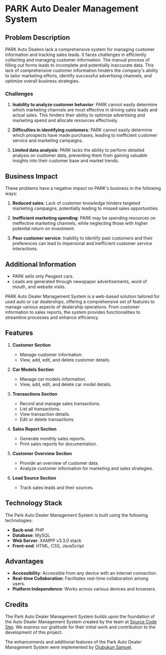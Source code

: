 # PARK Auto Dealer Management System
## Problem Description

PARK Auto Dealers lack a comprehensive system for managing customer information and tracking sales leads. It faces challenges in efficiently collecting and managing customer information. The manual process of filling out forms leads to incomplete and potentially inaccurate data. This lack of comprehensive customer information hinders the company's ability to tailor marketing efforts, identify successful advertising channels, and optimize overall business strategies.

### Challenges

1. **Inability to analyze customer behavior**: PARK cannot easily determine which marketing channels are most effective in driving sales leads and actual sales. This hinders their ability to optimize advertising and marketing spend and allocate resources effectively.
   
2. **Difficulties in identifying customers**: PARK cannot easily determine which prospects have made purchases, leading to inefficient customer service and marketing campaigns.
   
3. **Limited data analysis**: PARK lacks the ability to perform detailed analysis on customer data, preventing them from gaining valuable insights into their customer base and market trends.

## Business Impact

These problems have a negative impact on PARK's business in the following ways:

1. **Reduced sales**: Lack of customer knowledge hinders targeted marketing campaigns, potentially leading to missed sales opportunities.
   
2. **Inefficient marketing spending**: PARK may be spending resources on ineffective marketing channels, while neglecting those with higher potential return on investment.
   
3. **Poor customer service**: Inability to identify past customers and their preferences can lead to impersonal and inefficient customer service interactions.

## Additional Information

- PARK sells only Peugeot cars.
- Leads are generated through newspaper advertisements, word of mouth, and website visits.




PARK Auto Dealer Management System is a web-based solution tailored for used auto or car dealerships, offering a comprehensive set of features to manage various aspects of dealership operations. From customer information to sales reports, the system provides functionalities to streamline processes and enhance efficiency.

## Features

1. **Customer Section**
    - Manage customer information.
    - View, add, edit, and delete customer details.

2. **Car Models Section**
    - Manage car models information.
    - View, add, edit, and delete car model details.

3. **Transactions Section**
    - Record and manage sales transactions.
    - List all transactions.
    - View transaction details.
    - Edit or delete transactions.

4. **Sales Report Section**
    - Generate monthly sales reports.
    - Print sales reports for documentation.

5. **Customer Overview Section**
    - Provide an overview of customer data.
    - Analyze customer information for marketing and sales strategies.

6. **Lead Source Section**
    - Track sales leads and their sources.

## Technology Stack

The Park Auto Dealer Management System is built using the following technologies:

- **Back-end**: PHP
- **Database**: MySQL
- **Web Server**: XAMPP v3.3.0 stack
- **Front-end**: HTML, CSS, JavaScript

## Advantages

- **Accessibility**: Accessible from any device with an internet connection.
- **Real-time Collaboration**: Facilitates real-time collaboration among users.
- **Platform Independence**: Works across various devices and browsers.

## Credits

The Park Auto Dealer Management System builds upon the foundation of the Auto Dealer Management System created by the team at [Source Code Ster](https://www.sourcecodester.com/php/15371/auto-dealer-management-system-phpoop-free-source-code.html). We express our gratitude for their initial work and contribution to the development of this project.

The enhancements and additional features of the Park Auto Dealer Management System were implemented by [Olubukun Samuel](https://github.com/samolubukun).

